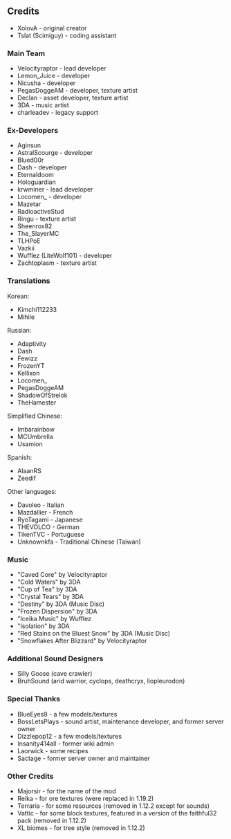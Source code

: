 ## Credits
* XolovA - original creator
* Tslat (Scimiguy) - coding assistant

### Main Team
* Velocityraptor - lead developer
* Lemon_Juice - developer
* Nicusha - developer
* PegasDoggeAM - developer, texture artist
* Declan - asset developer, texture artist
* 3DA - music artist
* charleadev - legacy support

### Ex-Developers
* Aginsun
* AstralScourge - developer
* Blued00r
* Dash - developer
* Eternaldoom
* Hologuardian
* krwminer - lead developer
* Locomen_ - developer
* Mazetar
* RadioactiveStud
* Ringu - texture artist
* Sheenrox82
* The_SlayerMC
* TLHPoE
* Vazkii
* Wufflez (LiteWolf101) - developer
* Zachtoplasm - texture artist

### Translations
Korean:
* Kimchi112233
* Mihile

Russian:
* Adaptivity
* Dash
* Fewizz
* FrozenYT
* Kellixon
* Locomen_
* PegasDoggeAM
* ShadowOfStrelok
* TheHamester

Simplified Chinese:
* Imbarainbow
* MCUmbrella
* Usamion

Spanish:
* AlaanRS
* Zeedif

Other languages:
* Davoleo - Italian
* Mazdallier - French
* RyoTagami - Japanese
* THEVOLCO - German
* TikenTVC - Portuguese
* Unknownkfa - Traditional Chinese (Taiwan)

### Music
* "Caved Core" by Velocityraptor
* "Cold Waters" by 3DA
* "Cup of Tea" by 3DA
* "Crystal Tears" by 3DA
* "Destiny" by 3DA (Music Disc)
* "Frozen Dispersion" by 3DA
* "Iceika Music" by Wufflez
* "Isolation" by 3DA
* "Red Stains on the Bluest Snow" by 3DA (Music Disc)
* "Snowflakes After Blizzard" by Velocityraptor

### Additional Sound Designers
* Silly Goose (cave crawler)
* BruhSound (arid warrior, cyclops, deathcryx, liopleurodon)

### Special Thanks
* BlueEyes9 - a few models/textures
* BossLetsPlays - sound artist, maintenance developer, and former server owner
* Dizzlepop12 - a few models/textures
* Insanity414all - former wiki admin
* Laorwick - some recipes
* Sactage - former server owner and maintainer

### Other Credits
* Majorsir - for the name of the mod
* Reika - for ore textures (were replaced in 1.19.2)
* Terraria - for some resources (removed in 1.12.2 except for sounds)
* Vattic - for some block textures, featured in a version of the faithful32 pack (removed in 1.12.2)
* XL biomes - for tree style (removed in 1.12.2)

